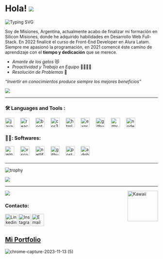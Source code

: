 # Hola! <img src="https://media.tenor.com/UdMNNyr9BgIAAAAi/discord-discordgifemoji.gif" />&nbsp;
 ![Typing SVG](https://readme-typing-svg.demolab.com/?lines=Mi+nombre+es+Natalia+Quenan;Bienvenid@+a+mi+Github+)

Soy de Misiones, Argentina, actualmente acabo de finalizar mi formación en Silicon Misiones, donde he adquirido habilidades en Desarrollo Web Full-Stack.
En 2022 finalicé el curso de Front-End Developer en Alura Latam.
Siempre me apasionó la programación, en 2021 comencé éste camino de aprendizaje con el **tiempo y dedicación** que se merece. 



- *Amante de los gatos* 😻
- *Proactividad y Trabajo en Equipo* 👨‍👩‍👧‍👦
- *Resolución de Problemas* 🧐


*“Invertir en conocimientos produce siempre los mejores beneficios”*

<div>
  <img src="https://i.pinimg.com/originals/f0/f0/d9/f0f0d932d6e39c7af5aa305cbd8da735.gif"/>
</div>

---

### :hammer_and_wrench: Languages and Tools :

<div align="left">
  <img src="https://cdn.jsdelivr.net/gh/devicons/devicon/icons/javascript/javascript-original.svg" height="30" alt="javascript logo"  />
  <img width="12" />
  <img src="https://cdn.jsdelivr.net/gh/devicons/devicon/icons/react/react-original.svg" height="30" alt="react logo"  />
  <img width="12" />
  <img src="https://cdn.jsdelivr.net/gh/devicons/devicon/icons/bootstrap/bootstrap-original.svg" height="30" alt="bootstrap logo"  />
  <img width="12" />
  <img src="https://cdn.jsdelivr.net/gh/devicons/devicon/icons/css3/css3-original.svg" height="30" alt="css3 logo"  />
  <img width="12" />
  <img src="https://cdn.jsdelivr.net/gh/devicons/devicon/icons/html5/html5-original.svg" height="30" alt="html5 logo"  />
  <img width="12" />
  <img src="https://cdn.jsdelivr.net/gh/devicons/devicon/icons/express/express-original.svg" height="30" alt="express logo"  />
  <img width="12" />
  <img src="https://cdn.jsdelivr.net/gh/devicons/devicon/icons/github/github-original.svg" height="30" alt="github logo"  />
  <img width="12" />
  <img src="https://cdn.jsdelivr.net/gh/devicons/devicon/icons/mysql/mysql-original.svg" height="30" alt="mysql logo"  />
  <img width="12" />
  <img src="https://cdn.jsdelivr.net/gh/devicons/devicon/icons/nodejs/nodejs-original.svg" height="30" alt="nodejs logo"  />
</div>

  ### 👩‍💻: Softwares:

<div align="left">
  <img src="https://cdn.jsdelivr.net/gh/devicons/devicon/icons/windows8/windows8-original.svg" height="30" alt="windows8 logo"  />
  <img width="12" />
  <img src="https://cdn.jsdelivr.net/gh/devicons/devicon/icons/vscode/vscode-original.svg" height="30" alt="vscode logo"  />
  <img width="12" />
  <img src="https://skillicons.dev/icons?i=netlify" height="30" alt="netlify logo"  />
  <img width="12" />
  <img src="https://skillicons.dev/icons?i=github" height="30" alt="github logo"  />
  <img width="12" />
  <img src="https://skillicons.dev/icons?i=postman" height="30" alt="postman logo"  />
  <img width="12" />
  <img src="https://skillicons.dev/icons?i=ps" height="30" alt="adobephotoshop logo"  />
</div>

###


---

<div>
 
 ![trophy](https://github-profile-trophy.vercel.app/?username=Nquenan&title=Stars,Followers,Commits&no-bg=true&no-frame=true&theme=discord)
 
 ![](https://komarev.com/ghpvc/?username=Nquenan&color=blueviolet)
 
</div>

---

<img src="https://github-readme-stats.vercel.app/api/top-langs/?username=Nquenan&layout=compact&theme=tokyonight"/>
<img src="https://media.tenor.com/at27bgtYrKsAAAAi/purple-bat.gif" alt="Kawaii" width="100" height="100" align="right"/>

 
 
### Contacto:

<div align="left">
<a href="https://www.linkedin.com/in/natalia-quenan/"><img src="https://camo.githubusercontent.com/c8a9c5b414cd812ad6a97a46c29af67239ddaeae08c41724ff7d945fb4c047e5/68747470733a2f2f6564656e742e6769746875622e696f2f537570657254696e7949636f6e732f696d616765732f7376672f6c696e6b6564696e2e737667" alt="Linkedin" width="40" height="40"/></a>
<a href="https://instagram.com/blacky_codes"><img src="https://media.tenor.com/vckuy-eHM48AAAAi/ig-instagram.gif" alt="Instagram" width="40" height="40"/></a>
<a href="mailto:quenan.natalia@gmail.com"><img src="https://camo.githubusercontent.com/0f3aa1f457bb92fbd2411761262ce1fb0f766ed74a4f4289bfc4a0b6024335d6/68747470733a2f2f6564656e742e6769746875622e696f2f537570657254696e7949636f6e732f696d616765732f7376672f656d61696c2e737667" alt="Email" width="40" height="40"/></a>
</div>

###


## <a href="https://nquenanportfolio.netlify.app/" class="button-save large">Mi Portfolio</a>

![chrome-capture-2023-11-13 (5)](https://github.com/Nquenan/Nquenan/assets/112055340/51135c22-c45d-4b6d-98ff-3b53a1f0b172) &nbsp;




